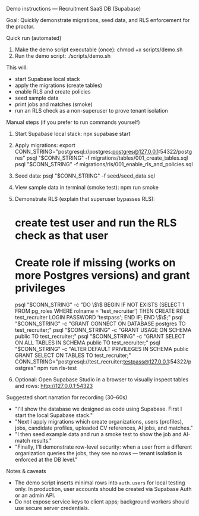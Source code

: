 Demo instructions — Recruitment SaaS DB (Supabase)

Goal: Quickly demonstrate migrations, seed data, and RLS enforcement for the proctor.

Quick run (automated)
1. Make the demo script executable (once):
   chmod +x scripts/demo.sh
2. Run the demo script:
   ./scripts/demo.sh

This will:
- start Supabase local stack
- apply the migrations (create tables)
- enable RLS and create policies
- seed sample data
- print jobs and matches (smoke)
- run an RLS check as a non-superuser to prove tenant isolation

Manual steps (if you prefer to run commands yourself)
1. Start Supabase local stack:
   npx supabase start

2. Apply migrations:
   export CONN_STRING="postgresql://postgres:postgres@127.0.0.1:54322/postgres"
   psql "$CONN_STRING" -f migrations/tables/001_create_tables.sql
   psql "$CONN_STRING" -f migrations/rls/001_enable_rls_and_policies.sql

3. Seed data:
   psql "$CONN_STRING" -f seed/seed_data.sql

4. View sample data in terminal (smoke test):
   npm run smoke

5. Demonstrate RLS (explain that superuser bypasses RLS):
   # create test user and run the RLS check as that user
   # Create role if missing (works on more Postgres versions) and grant privileges
   psql "$CONN_STRING" -c "DO \$\$ BEGIN IF NOT EXISTS (SELECT 1 FROM pg_roles WHERE rolname = 'test_recruiter') THEN CREATE ROLE test_recruiter LOGIN PASSWORD 'testpass'; END IF; END \$\$;"
   psql "$CONN_STRING" -c "GRANT CONNECT ON DATABASE postgres TO test_recruiter;"
   psql "$CONN_STRING" -c "GRANT USAGE ON SCHEMA public TO test_recruiter;"
   psql "$CONN_STRING" -c "GRANT SELECT ON ALL TABLES IN SCHEMA public TO test_recruiter;"
   psql "$CONN_STRING" -c "ALTER DEFAULT PRIVILEGES IN SCHEMA public GRANT SELECT ON TABLES TO test_recruiter;"
   CONN_STRING="postgresql://test_recruiter:testpass@127.0.0.1:54322/postgres" npm run rls-test

6. Optional: Open Supabase Studio in a browser to visually inspect tables and rows:
   http://127.0.0.1:54323

Suggested short narration for recording (30–60s)
- "I'll show the database we designed as code using Supabase. First I start the local Supabase stack."
- "Next I apply migrations which create organizations, users (profiles), jobs, candidate profiles, uploaded CV references, AI jobs, and matches."
- "I then seed example data and run a smoke test to show the job and AI-match results."
- "Finally, I'll demonstrate row-level security: when a user from a different organization queries the jobs, they see no rows — tenant isolation is enforced at the DB level."

Notes & caveats
- The demo script inserts minimal rows into `auth.users` for local testing only. In production, user accounts should be created via Supabase Auth or an admin API.
- Do not expose service keys to client apps; background workers should use secure server credentials.
